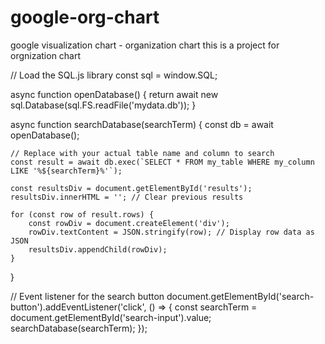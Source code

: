 # google-org-chart
google visualization chart - organization chart
this is a project for orgnization chart


// Load the SQL.js library
const sql = window.SQL;

async function openDatabase() {
    return await new sql.Database(sql.FS.readFile('mydata.db'));
}

async function searchDatabase(searchTerm) {
    const db = await openDatabase();

    // Replace with your actual table name and column to search
    const result = await db.exec(`SELECT * FROM my_table WHERE my_column LIKE '%${searchTerm}%'`);

    const resultsDiv = document.getElementById('results');
    resultsDiv.innerHTML = ''; // Clear previous results

    for (const row of result.rows) {
        const rowDiv = document.createElement('div');
        rowDiv.textContent = JSON.stringify(row); // Display row data as JSON
        resultsDiv.appendChild(rowDiv);
    }
}

// Event listener for the search button
document.getElementById('search-button').addEventListener('click', () => {
    const searchTerm = document.getElementById('search-input').value;
    searchDatabase(searchTerm);
});
